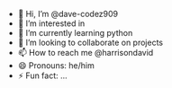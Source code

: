 - 👋 Hi, I’m @dave-codez909
- 👀 I’m interested in 
- 🌱 I’m currently learning python
- 💞️ I’m looking to collaborate on projects
- 📫 How to reach me @harrisondavid 
- 😄 Pronouns: he/him
- ⚡ Fun fact: ...

<!---
dave-codez909/dave-codez909 is a ✨ special ✨ repository because its `README.md` (this file) appears on your GitHub profile.
You can click the Preview link to take a look at your changes.
--->
